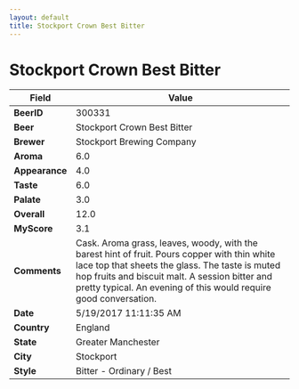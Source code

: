 ```yaml
---
layout: default
title: Stockport Crown Best Bitter
---
```


# Stockport Crown Best Bitter

| Field         | Value     |
|---------------|-----------|
| **BeerID** | 300331 |
| **Beer** | Stockport Crown Best Bitter |
| **Brewer** | Stockport Brewing Company |
| **Aroma** | 6.0 |
| **Appearance** | 4.0 |
| **Taste** | 6.0 |
| **Palate** | 3.0 |
| **Overall** | 12.0 |
| **MyScore** | 3.1 |
| **Comments** | Cask. Aroma grass, leaves, woody, with the barest hint of fruit. Pours copper with thin white lace top that sheets the glass. The taste is muted hop fruits and biscuit malt. A session bitter and pretty typical. An evening of this would require good conversation. |
| **Date** | 5/19/2017 11:11:35 AM |
| **Country** | England |
| **State** | Greater Manchester |
| **City** | Stockport |
| **Style** | Bitter - Ordinary / Best |

